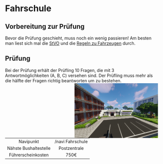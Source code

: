 # Fahrschule

## Vorbereitung zur Prüfung

Bevor die Prüfung geschieht, muss noch ein wenig passieren! Am besten man liest sich mal die [StVO](https://germanrp.eu/forum/index.php?thread/9115-wichtig-stra%C3%9Fenverkehrsordnung-stvo/) und die [Regeln zu Fahrzeugen](https://germanrp.eu/forum/index.php?thread/456-regelung-fahrzeuge/) durch.

## Prüfung

Bei der Prüfung erhält der Prüfling 10 Fragen, die mit 3 Antwortmöglichkeiten (A, B, C) versehen sind. Der Prüfling muss mehr als die hälfte der Fragen richtig beantworten um zu bestehen.
<img align="right" width="275" eight="150" src="../../../assets/image/orte/Fahrschule.png"> 

|  |  |
| :-: | :-: |
| Navipunkt | /navi Fahrschule |
| Nähste Bushaltestelle | Postzentrale |
| Führerscheinkosten | 750€ |
